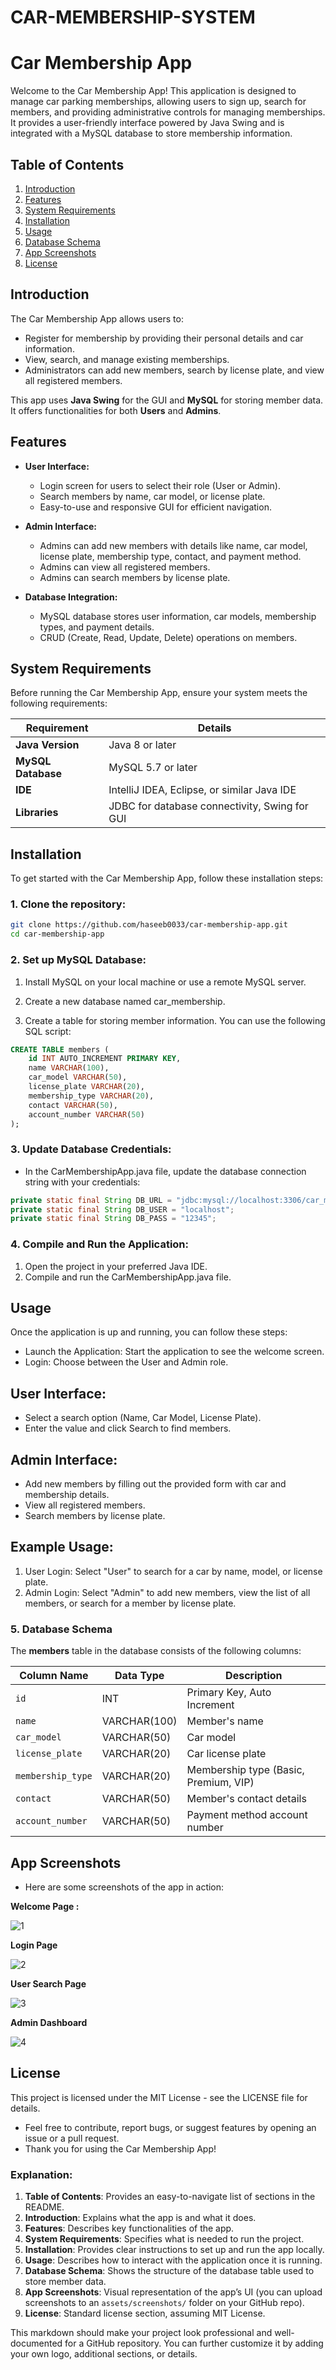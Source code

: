# CAR-MEMBERSHIP-SYSTEM
# Car Membership App

Welcome to the Car Membership App! This application is designed to manage car parking memberships, allowing users to sign up, search for members, and providing administrative controls for managing memberships. It provides a user-friendly interface powered by Java Swing and is integrated with a MySQL database to store membership information.

## Table of Contents
1. [Introduction](#introduction)
2. [Features](#features)
3. [System Requirements](#system-requirements)
4. [Installation](#installation)
5. [Usage](#usage)
6. [Database Schema](#database-schema)
7. [App Screenshots](#app-screenshots)
8. [License](#license)

## Introduction

The Car Membership App allows users to:
- Register for membership by providing their personal details and car information.
- View, search, and manage existing memberships.
- Administrators can add new members, search by license plate, and view all registered members.

This app uses **Java Swing** for the GUI and **MySQL** for storing member data. It offers functionalities for both **Users** and **Admins**.

## Features

- **User Interface:**
  - Login screen for users to select their role (User or Admin).
  - Search members by name, car model, or license plate.
  - Easy-to-use and responsive GUI for efficient navigation.
  
- **Admin Interface:**
  - Admins can add new members with details like name, car model, license plate, membership type, contact, and payment method.
  - Admins can view all registered members.
  - Admins can search members by license plate.

- **Database Integration:**
  - MySQL database stores user information, car models, membership types, and payment details.
  - CRUD (Create, Read, Update, Delete) operations on members.

## System Requirements

Before running the Car Membership App, ensure your system meets the following requirements:

| Requirement         | Details                                 |
|---------------------|-----------------------------------------|
| **Java Version**     | Java 8 or later                         |
| **MySQL Database**   | MySQL 5.7 or later                      |
| **IDE**              | IntelliJ IDEA, Eclipse, or similar Java IDE |
| **Libraries**        | JDBC for database connectivity, Swing for GUI |

## Installation

To get started with the Car Membership App, follow these installation steps:

### 1. Clone the repository:
```bash
git clone https://github.com/haseeb0033/car-membership-app.git
cd car-membership-app
```


### 2. Set up MySQL Database:
1. Install MySQL on your local machine or use a remote MySQL server.
   
2. Create a new database named car_membership.
   
3. Create a table for storing member information. You can use the following SQL script:

```sql
CREATE TABLE members (
    id INT AUTO_INCREMENT PRIMARY KEY,
    name VARCHAR(100),
    car_model VARCHAR(50),
    license_plate VARCHAR(20),
    membership_type VARCHAR(20),
    contact VARCHAR(50),
    account_number VARCHAR(50)
);
```

### 3. Update Database Credentials:
- In the CarMembershipApp.java file, update the database connection string with your credentials:

```java
private static final String DB_URL = "jdbc:mysql://localhost:3306/car_membership";
private static final String DB_USER = "localhost";
private static final String DB_PASS = "12345";
```

### 4. Compile and Run the Application:
1. Open the project in your preferred Java IDE.
2. Compile and run the CarMembershipApp.java file.
## Usage
Once the application is up and running, you can follow these steps:

- Launch the Application: Start the application to see the welcome screen.
- Login: Choose between the User and Admin role.
## User Interface:
- Select a search option (Name, Car Model, License Plate).
- Enter the value and click Search to find members.
## Admin Interface:
- Add new members by filling out the provided form with car and membership details.
- View all registered members.
- Search members by license plate.
## Example Usage:
1. User Login: Select "User" to search for a car by name, model, or license plate.
2. Admin Login: Select "Admin" to add new members, view the list of all members, or search for a member by license plate.

### 5. Database Schema

The **members** table in the database consists of the following columns:

| Column Name        | Data Type    | Description                                       |
|--------------------|--------------|---------------------------------------------------|
| `id`               | INT          | Primary Key, Auto Increment                       |
| `name`             | VARCHAR(100) | Member's name                                     |
| `car_model`        | VARCHAR(50)  | Car model                                         |
| `license_plate`    | VARCHAR(20)  | Car license plate                                 |
| `membership_type`  | VARCHAR(20)  | Membership type (Basic, Premium, VIP)             |
| `contact`          | VARCHAR(50)  | Member's contact details                          |
| `account_number`   | VARCHAR(50)  | Payment method account number                     |

## App Screenshots
- Here are some screenshots of the app in action:

**Welcome Page :** 




![1](https://github.com/user-attachments/assets/62e1aded-5cc9-456a-9698-fbb83f64275f)





**Login Page**


![2](https://github.com/user-attachments/assets/e5e57897-fb4e-479d-8d11-194553eb2064)



**User Search Page**




![3](https://github.com/user-attachments/assets/1f7ed5e2-c229-4891-997d-e5325856a886)






**Admin Dashboard**





![4](https://github.com/user-attachments/assets/ccc2a6fd-c5d6-4dc5-ab1a-1f28a9cff642)





## License
This project is licensed under the MIT License - see the LICENSE file for details.

- Feel free to contribute, report bugs, or suggest features by opening an issue or a pull request.
- Thank you for using the Car Membership App!


### Explanation:

1. **Table of Contents**: Provides an easy-to-navigate list of sections in the README.
2. **Introduction**: Explains what the app is and what it does.
3. **Features**: Describes key functionalities of the app.
4. **System Requirements**: Specifies what is needed to run the project.
5. **Installation**: Provides clear instructions to set up and run the app locally.
6. **Usage**: Describes how to interact with the application once it is running.
7. **Database Schema**: Shows the structure of the database table used to store member data.
8. **App Screenshots**: Visual representation of the app’s UI (you can upload screenshots to an `assets/screenshots/` folder on your GitHub repo).
9. **License**: Standard license section, assuming MIT License.

This markdown should make your project look professional and well-documented for a GitHub repository. You can further customize it by adding your own logo, additional sections, or details.




